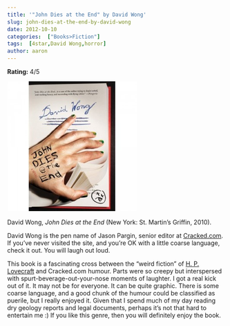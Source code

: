 ```yaml
---
title: '"John Dies at the End" by David Wong'
slug: john-dies-at-the-end-by-david-wong
date: 2012-10-10
categories:  ["Books>Fiction"]
tags:  [4star,David Wong,horror]
author: aaron
---
```


**Rating:** 4/5

![Book cover](cover-300x300.jpg "John Dies at the End")

David Wong, *John Dies at the End* (New York: St. Martin’s Griffin, 2010).

David Wong is the pen name of Jason Pargin, senior editor at [Cracked.com](http://cracked.com). If you’ve never visited the site, and you’re OK with a little coarse language, check it out. You will laugh out loud.

This book is a fascinating cross between the “weird fiction” of [H. P. Lovecraft](../stories-of-h-p-lovecraft "Stories of H.P. Lovecraft") and Cracked.com humour. Parts were so creepy but interspersed with spurt-beverage-out-your-nose moments of laughter. I got a real kick out of it. It may not be for everyone. It can be quite graphic. There is some coarse language, and a good chunk of the humour could be classified as puerile, but I really enjoyed it. Given that I spend much of my day reading dry geology reports and legal documents, perhaps it’s not that hard to entertain me :) If you like this genre, then you will definitely enjoy the book.
